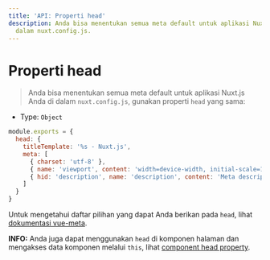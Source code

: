```yaml
---
title: 'API: Properti head'
description: Anda bisa menentukan semua meta default untuk aplikasi Nuxt.js Anda di
  dalam nuxt.config.js.
---
```


# Properti head

> Anda bisa menentukan semua meta default untuk aplikasi Nuxt.js Anda di dalam `nuxt.config.js`, gunakan properti `head` yang sama:

- Type: `Object`

```js
module.exports = {
  head: {
    titleTemplate: '%s - Nuxt.js',
    meta: [
      { charset: 'utf-8' },
      { name: 'viewport', content: 'width=device-width, initial-scale=1' },
      { hid: 'description', name: 'description', content: 'Meta description' }
    ]
  }
}
```

Untuk mengetahui daftar pilihan yang dapat Anda berikan pada `head`, lihat [dokumentasi vue-meta](https://github.com/declandewet/vue-meta#recognized-metainfo-properties).

<div class="Alert Alert--teal">

<b>INFO:</b> Anda juga dapat menggunakan `head` di komponen halaman dan mengakses data komponen melalui `this`, lihat [component head property](/api/pages-head).

</div>
